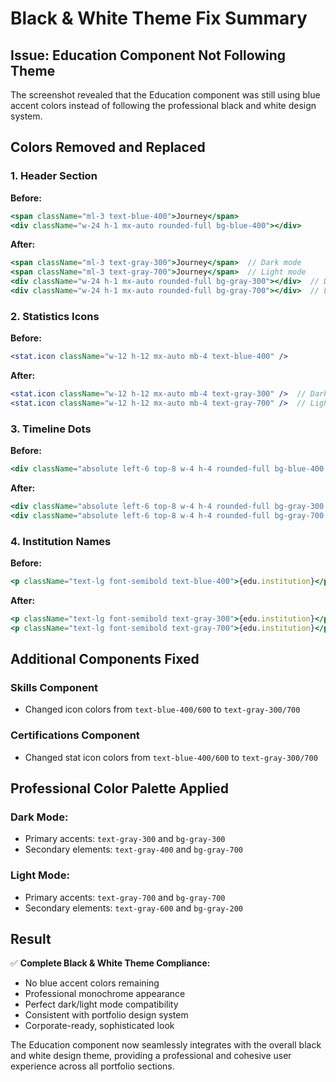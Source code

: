 # Black & White Theme Fix Summary

## Issue: Education Component Not Following Theme

The screenshot revealed that the Education component was still using blue accent colors instead of following the professional black and white design system.

## Colors Removed and Replaced

### 1. **Header Section**
**Before:**
```jsx
<span className="ml-3 text-blue-400">Journey</span>
<div className="w-24 h-1 mx-auto rounded-full bg-blue-400"></div>
```

**After:**
```jsx
<span className="ml-3 text-gray-300">Journey</span>  // Dark mode
<span className="ml-3 text-gray-700">Journey</span>  // Light mode
<div className="w-24 h-1 mx-auto rounded-full bg-gray-300"></div>  // Dark mode
<div className="w-24 h-1 mx-auto rounded-full bg-gray-700"></div>  // Light mode
```

### 2. **Statistics Icons**
**Before:**
```jsx
<stat.icon className="w-12 h-12 mx-auto mb-4 text-blue-400" />
```

**After:**
```jsx
<stat.icon className="w-12 h-12 mx-auto mb-4 text-gray-300" />  // Dark mode
<stat.icon className="w-12 h-12 mx-auto mb-4 text-gray-700" />  // Light mode
```

### 3. **Timeline Dots**
**Before:**
```jsx
<div className="absolute left-6 top-8 w-4 h-4 rounded-full bg-blue-400 border-4 border-gray-800"></div>
```

**After:**
```jsx
<div className="absolute left-6 top-8 w-4 h-4 rounded-full bg-gray-300 border-4 border-gray-800"></div>  // Dark mode
<div className="absolute left-6 top-8 w-4 h-4 rounded-full bg-gray-700 border-4 border-white"></div>   // Light mode
```

### 4. **Institution Names**
**Before:**
```jsx
<p className="text-lg font-semibold text-blue-400">{edu.institution}</p>
```

**After:**
```jsx
<p className="text-lg font-semibold text-gray-300">{edu.institution}</p>  // Dark mode
<p className="text-lg font-semibold text-gray-700">{edu.institution}</p>  // Light mode
```

## Additional Components Fixed

### **Skills Component**
- Changed icon colors from `text-blue-400/600` to `text-gray-300/700`

### **Certifications Component**
- Changed stat icon colors from `text-blue-400/600` to `text-gray-300/700`

## Professional Color Palette Applied

### **Dark Mode:**
- Primary accents: `text-gray-300` and `bg-gray-300`
- Secondary elements: `text-gray-400` and `bg-gray-700`

### **Light Mode:**
- Primary accents: `text-gray-700` and `bg-gray-700`
- Secondary elements: `text-gray-600` and `bg-gray-200`

## Result

✅ **Complete Black & White Theme Compliance:**
- No blue accent colors remaining
- Professional monochrome appearance
- Perfect dark/light mode compatibility
- Consistent with portfolio design system
- Corporate-ready, sophisticated look

The Education component now seamlessly integrates with the overall black and white design theme, providing a professional and cohesive user experience across all portfolio sections.

